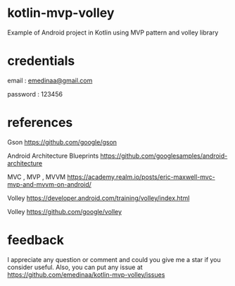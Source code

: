 # kotlin-mvp-volley
Example of Android project in Kotlin using MVP pattern and volley library


# credentials

email : emedinaa@gmail.com

password : 123456

# references

Gson https://github.com/google/gson

Android Architecture Blueprints https://github.com/googlesamples/android-architecture

MVC , MVP , MVVM https://academy.realm.io/posts/eric-maxwell-mvc-mvp-and-mvvm-on-android/

Volley https://developer.android.com/training/volley/index.html

Volley https://github.com/google/volley


# feedback

I appreciate any question or comment and could you give me a star if you consider useful. Also, you can put any issue at https://github.com/emedinaa/kotlin-mvp-volley/issues
